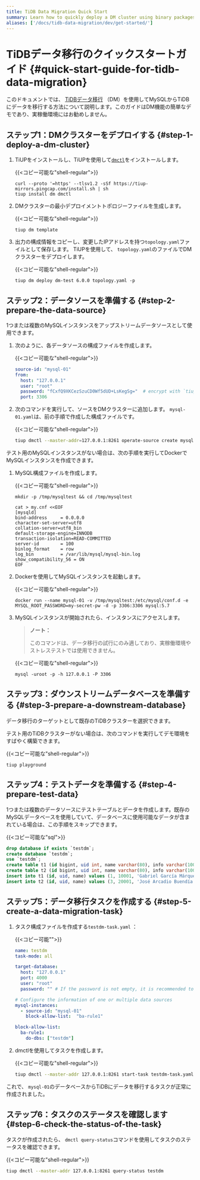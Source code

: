 ```yaml
---
title: TiDB Data Migration Quick Start
summary: Learn how to quickly deploy a DM cluster using binary packages.
aliases: ['/docs/tidb-data-migration/dev/get-started/']
---
```


# TiDBデータ移行のクイックスタートガイド {#quick-start-guide-for-tidb-data-migration}

このドキュメントでは、 [TiDBデータ移行](https://github.com/pingcap/dm) （DM）を使用してMySQLからTiDBにデータを移行する方法について説明します。このガイドはDM機能の簡単なデモであり、実稼働環境にはお勧めしません。

## ステップ1：DMクラスターをデプロイする {#step-1-deploy-a-dm-cluster}

1.  TiUPをインストールし、TiUPを使用して[`dmctl`](/dm/dmctl-introduction.md)をインストールします。

    {{&lt;コピー可能な&quot;shell-regular&quot;&gt;}}

    ```shell
    curl --proto '=https' --tlsv1.2 -sSf https://tiup-mirrors.pingcap.com/install.sh | sh
    tiup install dm dmctl
    ```

2.  DMクラスターの最小デプロイメントトポロジーファイルを生成します。

    {{&lt;コピー可能な&quot;shell-regular&quot;&gt;}}

    ```
    tiup dm template
    ```

3.  出力の構成情報をコピーし、変更したIPアドレスを持つ`topology.yaml`ファイルとして保存します。 TiUPを使用して、 `topology.yaml`のファイルでDMクラスターをデプロイします。

    {{&lt;コピー可能な&quot;shell-regular&quot;&gt;}}

    ```shell
    tiup dm deploy dm-test 6.0.0 topology.yaml -p
    ```

## ステップ2：データソースを準備する {#step-2-prepare-the-data-source}

1つまたは複数のMySQLインスタンスをアップストリームデータソースとして使用できます。

1.  次のように、各データソースの構成ファイルを作成します。

    {{&lt;コピー可能な&quot;shell-regular&quot;&gt;}}

    ```yaml
    source-id: "mysql-01"
    from:
      host: "127.0.0.1"
      user: "root"
      password: "fCxfQ9XKCezSzuCD0Wf5dUD+LsKegSg="  # encrypt with `tiup dmctl --encrypt "123456"`
      port: 3306
    ```

2.  次のコマンドを実行して、ソースをDMクラスターに追加します。 `mysql-01.yaml`は、前の手順で作成した構成ファイルです。

    {{&lt;コピー可能な&quot;shell-regular&quot;&gt;}}

    ```bash
    tiup dmctl --master-addr=127.0.0.1:8261 operate-source create mysql-01.yaml # use one of master_servers as the argument of --master-addr
    ```

テスト用のMySQLインスタンスがない場合は、次の手順を実行してDockerでMySQLインスタンスを作成できます。

1.  MySQL構成ファイルを作成します。

    {{&lt;コピー可能な&quot;shell-regular&quot;&gt;}}

    ```shell
    mkdir -p /tmp/mysqltest && cd /tmp/mysqltest

    cat > my.cnf <<EOF
    [mysqld]
    bind-address     = 0.0.0.0
    character-set-server=utf8
    collation-server=utf8_bin
    default-storage-engine=INNODB
    transaction-isolation=READ-COMMITTED
    server-id        = 100
    binlog_format    = row
    log_bin          = /var/lib/mysql/mysql-bin.log
    show_compatibility_56 = ON
    EOF
    ```

2.  Dockerを使用してMySQLインスタンスを起動します。

    {{&lt;コピー可能な&quot;shell-regular&quot;&gt;}}

    ```shell
    docker run --name mysql-01 -v /tmp/mysqltest:/etc/mysql/conf.d -e MYSQL_ROOT_PASSWORD=my-secret-pw -d -p 3306:3306 mysql:5.7
    ```

3.  MySQLインスタンスが開始されたら、インスタンスにアクセスします。

    > <strong>ノート：</strong>
    >
    > このコマンドは、データ移行の試行にのみ適しており、実稼働環境やストレステストでは使用できません。

    {{&lt;コピー可能な&quot;shell-regular&quot;&gt;}}

    ```shell
    mysql -uroot -p -h 127.0.0.1 -P 3306
    ```

## ステップ3：ダウンストリームデータベースを準備する {#step-3-prepare-a-downstream-database}

データ移行のターゲットとして既存のTiDBクラスターを選択できます。

テスト用のTiDBクラスターがない場合は、次のコマンドを実行してデモ環境をすばやく構築できます。

{{&lt;コピー可能な&quot;shell-regular&quot;&gt;}}

```shell
tiup playground
```

## ステップ4：テストデータを準備する {#step-4-prepare-test-data}

1つまたは複数のデータソースにテストテーブルとデータを作成します。既存のMySQLデータベースを使用していて、データベースに使用可能なデータが含まれている場合は、この手順をスキップできます。

{{&lt;コピー可能な&quot;sql&quot;&gt;}}

```sql
drop database if exists `testdm`;
create database `testdm`;
use `testdm`;
create table t1 (id bigint, uid int, name varchar(80), info varchar(100), primary key (`id`), unique key(`uid`)) DEFAULT CHARSET=utf8mb4 COLLATE=utf8mb4_bin;
create table t2 (id bigint, uid int, name varchar(80), info varchar(100), primary key (`id`), unique key(`uid`)) DEFAULT CHARSET=utf8mb4 COLLATE=utf8mb4_bin;
insert into t1 (id, uid, name) values (1, 10001, 'Gabriel García Márquez'), (2, 10002, 'Cien años de soledad');
insert into t2 (id, uid, name) values (3, 20001, 'José Arcadio Buendía'), (4, 20002, 'Úrsula Iguarán'), (5, 20003, 'José Arcadio');
```

## ステップ5：データ移行タスクを作成する {#step-5-create-a-data-migration-task}

1.  タスク構成ファイルを作成する`testdm-task.yaml` ：

    {{&lt;コピー可能&quot;&quot;&gt;}}

    ```yaml
    name: testdm
    task-mode: all

    target-database:
      host: "127.0.0.1"
      port: 4000
      user: "root"
      password: "" # If the password is not empty, it is recommended to use a password encrypted with dmctl.

    # Configure the information of one or multiple data sources
    mysql-instances:
      - source-id: "mysql-01"
        block-allow-list:  "ba-rule1"

    block-allow-list:
      ba-rule1:
        do-dbs: ["testdm"]
    ```

2.  dmctlを使用してタスクを作成します。

    {{&lt;コピー可能な&quot;shell-regular&quot;&gt;}}

    ```bash
    tiup dmctl --master-addr 127.0.0.1:8261 start-task testdm-task.yaml
    ```

これで、 `mysql-01`のデータベースからTiDBにデータを移行するタスクが正常に作成されました。

## ステップ6：タスクのステータスを確認します {#step-6-check-the-status-of-the-task}

タスクが作成されたら、 `dmctl query-status`コマンドを使用してタスクのステータスを確認できます。

{{&lt;コピー可能な&quot;shell-regular&quot;&gt;}}

```bash
tiup dmctl --master-addr 127.0.0.1:8261 query-status testdm
```
